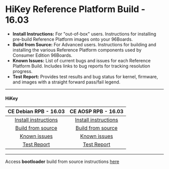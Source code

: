 # HiKey Reference Platform Build - 16.03

- **Install Instructions:** For "out-of-box" users. Instructions for installing pre-build Reference Platform images onto your 96Boards.
- **Build from Source:** For Advanced users. Instructions for building and installing the various Reference Platform components used by Consumer Edition 96Boards.
- **Known Issues:** List of current bugs and issues for each Reference Platform Build. Includes links to bug reports for tracking resolution progress.
- **Test Report:** Provides test results and bug status for kernel, firmware, and images with a straight forward pass/fail legend.

***

#### HiKey



|   **CE Debian RPB - 16.03**   |    **CE AOSP RPB - 16.03**  |
|:-----------------------------:|:---------------------------:|
|    <a href="https://github.com/96boards/documentation/wiki/HiKey-RP-Download#your-build-choice" target="_blank">Install instructions</a>   |   <a href="https://github.com/96boards/documentation/wiki/HiKey-RP-Download#your-build-choice-1" target="_blank">Install instructions</a>  |
|    <a href="https://github.com/linaro/documentation/wiki/HiKey-RPB-Debian-Build-Source-16.03" target="_blank">Build from source</a>      |    <a href="https://github.com/linaro/documentation/wiki/HiKey-RPB-AOSP-Build-Source-16.03" target="_blank">Build from source</a>    |
|       [Known issues](https://github.com/linaro/documentation/wiki/RPB-16.03-Known-Issues#hikey)        |      [Known issues](https://github.com/linaro/documentation/wiki/RPB-16.03-Known-Issues#hikey)       |
|        [Test Report](https://builds.96boards.org/releases/reference-platform/debian/hikey/16.03/CE-Debian-RPB-16.03-HiKey-TestReport.pdf)        |       [Test Report](http://builds.96boards.org/releases/reference-platform/aosp/hikey/16.03/CE-AOSP-RPB-16.03-HiKey-TestReport.pdf)       |


***

Access **bootloader** build from source instructions [here](BuildSourceBL.md) 
